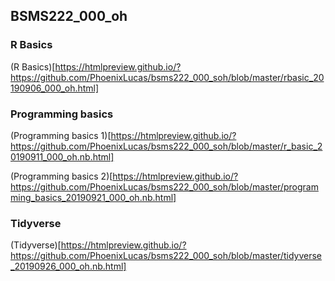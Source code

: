 ## BSMS222_000_oh

### R Basics

(R Basics)[https://htmlpreview.github.io/?https://github.com/PhoenixLucas/bsms222_000_soh/blob/master/rbasic_20190906_000_oh.html]

### Programming basics
(Programming basics 1)[https://htmlpreview.github.io/?https://github.com/PhoenixLucas/bsms222_000_soh/blob/master/r_basic_20190911_000_oh.nb.html]

(Programming basics 2)[https://htmlpreview.github.io/?https://github.com/PhoenixLucas/bsms222_000_soh/blob/master/programming_basics_20190921_000_oh.nb.html]

### Tidyverse
(Tidyverse)[https://htmlpreview.github.io/?https://github.com/PhoenixLucas/bsms222_000_soh/blob/master/tidyverse_20190926_000_oh.nb.html]
